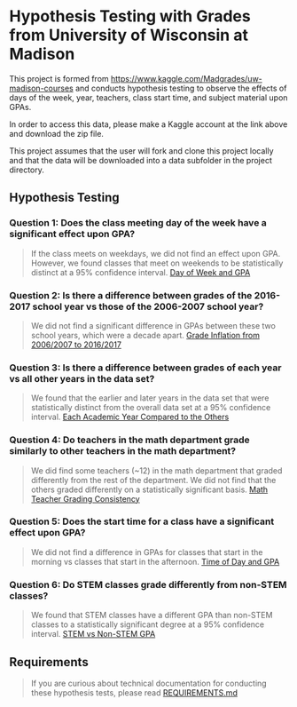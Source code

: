 # Hypothesis Testing with Grades from University of Wisconsin at Madison
This project is formed from https://www.kaggle.com/Madgrades/uw-madison-courses and conducts hypothesis testing to observe the effects of days of the week, year, teachers, class start time, and subject material upon GPAs.

In order to access this data, please make a Kaggle account at the link above and download the zip file.

This project assumes that the user will fork and clone this project locally and that the data will be downloaded into a data subfolder in the project directory.


## Hypothesis Testing
### Question 1: Does the class meeting day of the week have a significant effect upon GPA?
> If the class meets on weekdays, we did not find an effect upon GPA. However, we found classes that meet on weekends to be statistically distinct at a 95% confidence interval. [Day of Week and GPA](days_of_week/README.md)


### Question 2: Is there a difference between grades of the 2016-2017 school year vs those of the 2006-2007 school year?
> We did not find a significant difference in GPAs between these two school years, which were a decade apart. [Grade Inflation from 2006/2007 to 2016/2017](grade_inflation/README.md)


### Question 3: Is there a difference between grades of each year vs all other years in the data set?
> We found that the earlier and later years in the data set that were statistically distinct from the overall data set at a 95% confidence interval. [Each Academic Year Compared to the Others](grade_inflation_all_years/README.md)


### Question 4: Do teachers in the math department grade similarly to other teachers in the math department?
> We did find some teachers (~12) in the math department that graded differently from the rest of the department. We did not find that the others graded differently on a statistically significant basis. [Math Teacher Grading Consistency](math_teacher/README.md)


### Question 5: Does the start time for a class have a significant effect upon GPA?
> We did not find a difference in GPAs for classes that start in the morning vs classes that start in the afternoon. [Time of Day and GPA](morning_afternoon_gpa/README.md)


### Question 6: Do STEM classes grade differently from non-STEM classes?
> We found that STEM classes have a different GPA than non-STEM classes to a statistically significant degree at a 95% confidence interval. [STEM vs Non-STEM GPA](stem_classes/README.md)


## Requirements
> If you are curious about technical documentation for conducting these hypothesis tests, please read [REQUIREMENTS.md](REQUIREMENTS.md)